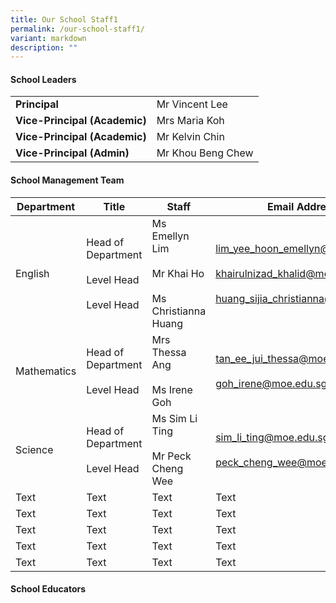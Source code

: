 ```yaml
---
title: Our School Staff1
permalink: /our-school-staff1/
variant: markdown
description: ""
---
```

#### **School Leaders**


|  |  | 
| -------- | -------- | 
| **Principal**     | Mr Vincent Lee     | 
| **Vice-Principal (Academic)**     | Mrs Maria Koh     | 
| **Vice-Principal (Academic)**     | Mr Kelvin Chin     |
| **Vice-Principal (Admin)**     | Mr Khou Beng Chew     | 


#### **School Management Team**


| Department | Title | Staff | Email Address |
| -------- | -------- | -------- | -------- |
| English     | Head of Department<br><br>Level Head<br><br> Level Head     | Ms Emellyn Lim<br><br>Mr Khai Ho<br><br>Ms Christianna Huang     | [lim_yee_hoon_emellyn@moe.edu.sg](lim_yee_hoon_emellyn@moe.edu.sg) <br><br>[khairulnizad_khalid@moe.edu.sg](khairulnizad_khalid@moe.edu.sg)<br><br>[huang_sijia_christianna@moe.edu.sg](huang_sijia_christianna@moe.edu.sg)    |
| Mathematics     | Head of Department<br><br>Level Head     | Mrs Thessa Ang<br><br>Ms Irene Goh     | [tan_ee_jui_thessa@moe.edu.sg](tan_ee_jui_thessa@moe.edu.sg)<br><br> [goh_irene@moe.edu.sg](goh_irene@moe.edu.sg)     |
| Science     | Head of Department<br><br>Level Head   | Ms Sim Li Ting<br><br>Mr Peck Cheng Wee     | [sim_li_ting@moe.edu.sg](sim_li_ting@moe.edu.sg)<br><br>[peck_cheng_wee@moe.edu.sg](peck_cheng_wee@moe.edu.sg)     |
| Text     | Text     | Text     | Text     |
| Text     | Text     | Text     | Text     |
| Text     | Text     | Text     | Text     |
| Text     | Text     | Text     | Text     |
| Text     | Text     | Text     | Text     |


#### **School Educators**